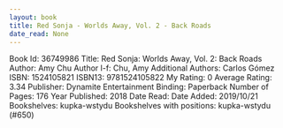 ```yaml
---
layout: book
title: Red Sonja - Worlds Away, Vol. 2 - Back Roads
date_read: None
---
```


Book Id: 36749986
Title: Red Sonja: Worlds Away, Vol. 2: Back Roads
Author: Amy Chu
Author l-f: Chu, Amy
Additional Authors: Carlos Gómez
ISBN: 1524105821
ISBN13: 9781524105822
My Rating: 0
Average Rating: 3.34
Publisher: Dynamite Entertainment
Binding: Paperback
Number of Pages: 176
Year Published: 2018
Date Read: 
Date Added: 2019/10/21
Bookshelves: kupka-wstydu
Bookshelves with positions: kupka-wstydu (#650)


